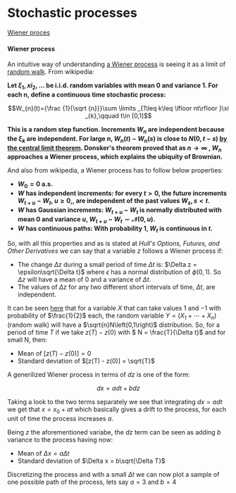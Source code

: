 # Stochastic processes #

[Wiener proces](#wiener-process)

#### Wiener process ####

An intuitive way of understanding [a Wiener process](https://en.wikipedia.org/wiki/Wiener_process) is seeing it as a limit of [random walk](https://github.com/joseprupi/randomwalk). From wikipedia:

**Let $\xi_1, xi_2, ...$ be i.i.d. random variables with mean 0 and variance 1. For each n, define a continuous time stochastic process:**


$$W_{n}(t)={\frac {1}{\sqrt {n}}}\sum \limits _{1\leq k\leq \lfloor nt\rfloor }\xi _{k},\qquad t\in [0,1]$$

**This is a random step function. Increments $W_{n}$ are independent because the $\xi _{k}$ are independent. For large n, $W_{n}(t)-W_{n}(s)$ is close to $N(0,t-s)$ [by the central limit theorem](https://github.com/joseprupi/randomwalk#central-limit-theorem). Donsker's theorem proved that as $n\to \infty$ , $W_{n}$ approaches a Wiener process, which explains the ubiquity of Brownian.**

And also from wikipedia, a Wiener process has to follow below properties:

* **$W_{0}=0$ a.s.**
* **$W$ has independent increments: for every $t>0,$ the future increments $W_{t+u}-W_{t},$ $u\geq 0,$, are independent of the past values $W_s, s<t.$**
* **$W$ has Gaussian increments: $W_{t+u}-W_{t}$ is normally distributed with mean $0$ and variance $u$, $W_{t+u}-W_{t}\sim {\mathcal {N}}(0,u).$**
* **$W$ has continuous paths: With probability $1$, $W_{t}$ is continuous in $t$.**

So, with all this properties and as is stated at *Hull's Options, Futures, and Other Derivatives* we can say that a variable $z$ follows a Wiener process if:

* The change $\Delta z$ during a small period of time $\Delta t$ is: $\Delta z = \epsilon\sqrt{\Delta t}$ where $\epsilon$ has a normal distribution of $\phi(0,1)$. So $\Delta z$ will have a mean of $0$ and a variance of $\Delta t$. 
* The values of $\Delta z$ for any two different short intervals of time, $\Delta t$, are independent.

It can be seen [here](https://github.com/joseprupi/randomwalk) that for a variable $X$ that can take values $1$ and $-1$ with probability of $\frac{1}{2}$ each, the random variable $Y = ( X_{1}+\cdots +X_{n})$ (random walk) will have a $\sqrt{n}N\left(0,1\right)$ distribution. So, for a period of time $T$ if we take $z(T)-z(0)$ with $ N = \frac{T}{\Delta t}$ and for small N, then:

* Mean of $[z(T) - z(0)] = 0$
* Standard deviation of $[z(T) - z(0)] = \sqrt{T}$

A generilized Wiener process in terms of $dz$ is one of the form:

$$dx=adt+bdz$$

Taking a look to the two terms separately we see that integrating $dx=adt$ we get that $x=x_0+at$ which basically gives a drift to the process, for each unit of time the process increases $a$.

Being $z$ the aforementioned variabe, the $dz$ term can be seen as adding $b$ variance to the process having now:

* Mean of $\Delta x = a\Delta t$
* Standard deviation of $\Delta x = b\sqrt{\Delta T}$

Discretizing the process and with a small $\Delta t$ we can now plot a sample of one possible path of the process, lets say $a=3$ and $b=4$